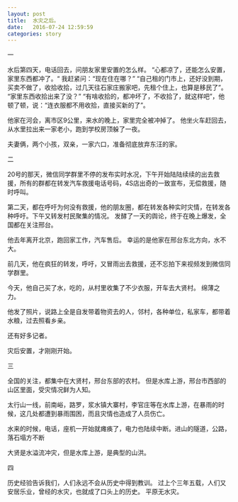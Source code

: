 ```yaml
---
layout: post
title:  水灾之后。 
date:   2016-07-24 12:59:59
categories: story
---
```


一

水后第四天，电话回去，问朋友家里安置的怎么样。
“心都凉了，还能怎么安置，家里东西都冲了。“
我赶紧问：“现在住在哪？”
“自己租的门市上，还好没到期，买卖不做了，收拾收拾，过几天往石家庄搬家吧，先租个住上，也算是移民了”。
“家里东西收拾出来了没？”
“有啥收拾的，都冲坏了，不收拾了，就这样吧”，他顿了顿，说：“连衣服都不用收拾，直接买新的了”。

他家在河会，离市区9公里，来水的晚上，家里完全被冲掉了。
他坐火车赶回去，从水里拉出来一家老小，跑到学校房顶躲了一夜。

夫妻俩，两个小孩，双亲，一家六口，准备彻底放弃东汪的家。

二

20号的那天，微信同学群里不停的发布实时水况，下午开始陆陆续续的出去救援，所有的群都在转发汽车救援电话号码，4S店出奇的一致宣布，无偿救援，随时呼叫。

第二天，都在呼吁为何没有救援，他的朋友圈，都在转发各种实时灾情，在转发各种呼吁。下午又转发村民聚集的情况。
发酵了一天的舆论，终于在晚上爆发，全国都在关注邢台。

他去年离开北京，跑回家工作，汽车售后。
幸运的是他家在邢台东北方向，水不大。

前几天，他在疯狂的转发，呼吁，又冒雨出去救援，还不忘拍下来视频发到微信同学群里。

今天，他自己买了水，吃的，从村里收集了不少衣服，开车去大贤村。
绵薄之力。

他发了照片，说路上全是自发带着物资去的人，邻村，各种单位，私家车，都带着水粮，过去照看乡亲。

还有好多记者。

灾后安置，才刚刚开始。

三

全国的关注，都集中在大贤村，邢台东部的农村。
但是水库上游，邢台市西部的山区里面，受灾情况鲜为人知。

太行山一线，前南峪，路罗，浆水镇大寨村，李官庄等在水库上游，在暴雨的时候，这几处都遭到暴雨围困，而且灾情也造成了人员伤亡。

水来的时候，电话，座机一开始就瘫痪了，电力也陆续中断。进山的隧道，公路，落石塌方不断

大贤是水溢流冲灾，但是水库上游，是典型的山洪。

四

历史经验告诉我们，人们永远不会从历史中得到教训。
过上个三年五载，人们又安居乐业，曾经的水灾，也就成了口头上的历史。
平原无水灾。











